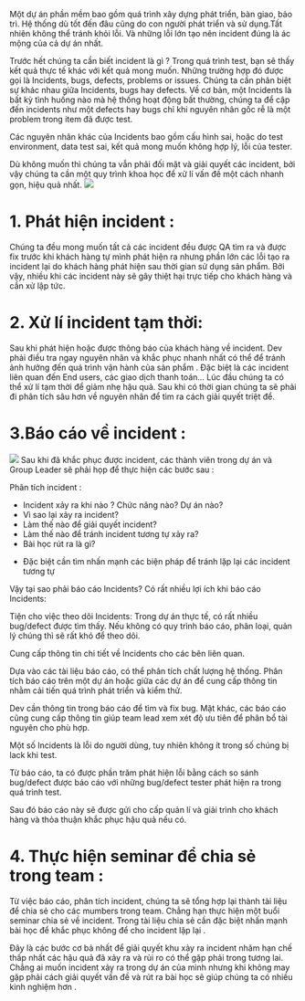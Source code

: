 Một dự án phần mềm bao gồm quá trình xây dựng phát triển, bàn giao, bảo trì. Hệ thống dù tốt đến đâu cũng do con người phát triển và sử dụng.Tất nhiên không thể tránh khỏi lỗi. Và những lỗi lớn tạo nên incident đúng là ác mộng của cả dự án nhất. 

Trước hết chúng ta cần biết incident là gì ?
Trong quá trình test, bạn sẽ thấy kết quả thực tế khác với kết quả mong muốn. Những trường hợp đó được gọi là Incidents, bugs, defects, problems or issues. Chúng ta cần phân biệt sự khác nhau giữa Incidents, bugs hay defects. Về cơ bản, một Incidents là bất kỳ tình huống nào mà hệ thống hoạt động bất thường, chúng ta để cập đến incidents như một defects hay bugs chỉ khi nguyên nhân gốc rễ là một problem trong item đã được test.

Các nguyên nhân khác của Incidents bao gồm cấu hình sai, hoặc do test environment, data test sai, kết quả mong muốn không hợp lý, lỗi của tester.

Dù không muốn thì chúng ta vẫn phải đối mặt và giải quyết các incident, bởi vậy chúng ta cần một quy trình khoa học để xử lí vấn đề một cách nhanh gọn, hiệu quả nhất.
![](https://images.viblo.asia/6b1d1e7e-3e58-4628-9921-ec7a9d694477.jpg)
# 1. Phát hiện incident :
Chúng ta đều mong muốn tất cả các incident đều được QA tìm ra và được fix trước khi khách hàng tự mình phát hiện ra nhưng phần lớn các lỗi tạo ra incident lại do khách hàng phát hiện sau thời gian sử dụng sản phẩm. Bởi vậy, nhiều khi các incident này sẽ gây thiệt hại trực tiếp cho khách hàng và cần xử lập tức.
# 2. Xử lí incident tạm thời:
Sau khi phát hiện hoặc được thông báo của khách hàng về incident. Dev phải điều tra ngay nguyên nhân và khắc phục nhanh nhất có thể để tránh ảnh hưởng đến quá trình vận hành của sản phẩm . Đặc biệt là các incident liên quan đến End users, các giao dịch thanh toán...
Lúc đầu chúng ta có thể xử lí tạm thời để giảm nhẹ hậu quả. Sau khi có thời gian chúng ta sẽ phải đi phân tích sâu hơn về nguyên nhân để tìm ra cách giải quyết triệt để.
# 3.Báo cáo về incident :
![](https://images.viblo.asia/9b0169b3-73a9-4d17-b037-6fb1ada37db1.jpeg)
Sau khi đã khắc phục được incident, các thành viên trong dự án và Group Leader sẽ phải họp để thực hiện các bước sau :

Phân tích incident : 
- Incident xảy ra khi nào ? Chức năng nào? Dự án nào?
- Vì sao lại xảy ra incident?
- Làm thế nào để giải quyết incident?
- Làm thế nào để tránh incident tương tự xảy ra?
- Bài học rút ra là gì?
+ Đặc biệt cần tìm nhấn mạnh các biện pháp để tránh lặp lại các incident tương tự 

Vậy tại sao phải báo cáo Incidents? Có rất nhiều lợi ích khi báo cáo Incidents:

Tiện cho việc theo dõi Incidents: 
Trong dự án thực tế, có rất nhiều bug/defect được tìm thấy. Nếu không có quy trình báo cáo, phân loại, quản lý chúng thì sẽ rất khó để theo dõi.

Cung cấp thông tin chi tiết về Incidents cho các bên liên quan.

Dựa vào các tài liệu báo cáo, có thể phân tích chất lượng hệ thống. Phân tích báo cáo trên một dự án hoặc giữa các dự án để cung cấp thông tin nhằm cải tiến quá trình phát triển và kiểm thử.

Dev cần thông tin trong báo cáo để tìm và fix bug. Mặt khác, các báo cáo cũng cung cấp thông tin giúp team lead xem xét độ ưu tiên để phân bổ tài nguyên cho phù hợp.

Một số Incidents là lỗi do người dùng, tuy nhiên không ít trong số chúng bị lack khi test.

Từ báo cáo, ta có được phần trăm phát hiện lỗi bằng cách so sánh bug/defect được báo cáo với những bug/defect tester phát hiện ra trong quá trình test. 

Sau đó báo cáo này sẽ được gửi cho cấp quản lí và giải trình cho khách hàng và thỏa thuận khắc phục hậu quả nếu có.
# 4. Thực hiện seminar để chia sẻ trong team :
Từ việc báo cáo, phân tích incident, chúng ta sẽ tổng hợp lại thành tài liệu để chia sẻ cho các mumbers trong team. Chẳng hạn thực hiện một buổi seminar chia sẻ về incident. Trong tài liệu chia sẻ cần đặc biệt nhấn mạnh bài học để khắc phục không để cho incident lặp lại .

Đây là các bước cơ bả nhất để giải quyết khu xảy ra incident nhăm hạn chế thấp nhất các hậu quả đã xảy ra và rủi ro có thể gặp phải trong tương lai. Chẳng ai muốn incident xảy ra trong dự án của mình nhưng khi không may gặp phải cách giải quyết vấn đề và rút ra bài học sẽ giúp chúng ta có nhiều kinh nghiệm hơn .